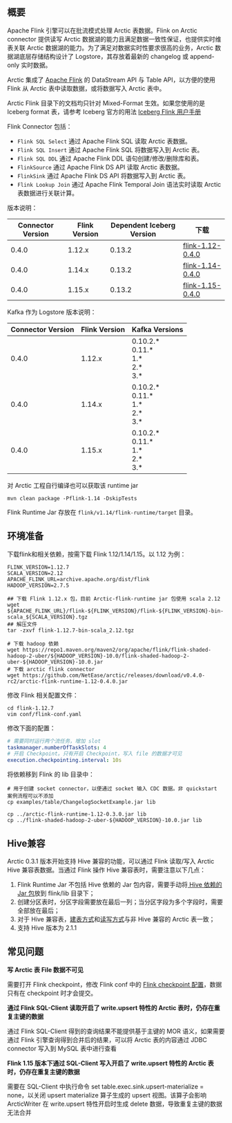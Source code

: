 ## 概要
Apache Flink 引擎可以在批流模式处理 Arctic 表数据。Flink on Arctic connector 提供读写 Arctic 数据湖的能力且满足数据一致性保证，也提供实时维表关联 Arctic 数据湖的能力。为了满足对数据实时性要求很高的业务，Arctic 数据湖底层存储结构设计了 Logstore，其存放着最新的 changelog 或 append-only 实时数据。

Arctic 集成了 [Apache Flink](https://flink.apache.org/) 的 DataStream API 与 Table API，以方便的使用 Flink 从 Arctic 表中读取数据，或将数据写入
Arctic 表中。

Arctic Flink 目录下的文档均只针对 Mixed-Format 生效。如果您使用的是 Iceberg format 表，请参考 Iceberg 官方的用法
[Iceberg Flink 用户手册](https://iceberg.apache.org/docs/latest/flink-connector/)

Flink Connector 包括：

- `Flink SQL Select` 通过 Apache Flink SQL 读取 Arctic 表数据。
- `Flink SQL Insert` 通过 Apache Flink SQL 将数据写入到 Arctic 表。
- `Flink SQL DDL` 通过 Apache Flink DDL 语句创建/修改/删除库和表。
- `FlinkSource` 通过 Apache Flink DS API 读取 Arctic 表数据。
- `FlinkSink` 通过 Apache Flink DS API 将数据写入到 Arctic 表。
- `Flink Lookup Join` 通过 Apache Flink Temporal Join 语法实时读取 Arctic 表数据进行关联计算。

版本说明：

| Connector Version | Flink Version | Dependent Iceberg Version | 下载                                                                                                                         |
| ----------------- |---------------|  ----------------- |----------------------------------------------------------------------------------------------------------------------------|
| 0.4.0             | 1.12.x        | 0.13.2            | [flink-1.12-0.4.0](https://github.com/NetEase/arctic/releases/download/v0.4.0/arctic-flink-runtime-1.12-0.4.0.jar) |
| 0.4.0             | 1.14.x        | 0.13.2            | [flink-1.14-0.4.0](https://github.com/NetEase/arctic/releases/download/v0.4.0/arctic-flink-runtime-1.14-0.4.0.jar) |
| 0.4.0             | 1.15.x        | 0.13.2            | [flink-1.15-0.4.0](https://github.com/NetEase/arctic/releases/download/v0.4.0/arctic-flink-runtime-1.15-0.4.0.jar) |
Kafka 作为 Logstore 版本说明：

| Connector Version | Flink Version | Kafka Versions |
| ----------------- |---------------|  ----------------- |
| 0.4.0             | 1.12.x        | 0.10.2.\*<br> 0.11.\*<br> 1.\*<br> 2.\*<br> 3.\*            | 
| 0.4.0             | 1.14.x        | 0.10.2.\*<br> 0.11.\*<br> 1.\*<br> 2.\*<br> 3.\*            | 
| 0.4.0             | 1.15.x        | 0.10.2.\*<br> 0.11.\*<br> 1.\*<br> 2.\*<br> 3.\*            | 


对 Arctic 工程自行编译也可以获取该 runtime jar

`mvn clean package -Pflink-1.14 -DskipTests`

Flink Runtime Jar 存放在 `flink/v1.14/flink-runtime/target` 目录。

## 环境准备
下载flink和相关依赖，按需下载 Flink 1.12/1.14/1.15。以 1.12 为例：

```shell
FLINK_VERSION=1.12.7
SCALA_VERSION=2.12
APACHE_FLINK_URL=archive.apache.org/dist/flink
HADOOP_VERSION=2.7.5

## 下载 Flink 1.12.x 包，目前 Arctic-flink-runtime jar 包使用 scala 2.12
wget ${APACHE_FLINK_URL}/flink-${FLINK_VERSION}/flink-${FLINK_VERSION}-bin-scala_${SCALA_VERSION}.tgz
## 解压文件
tar -zxvf flink-1.12.7-bin-scala_2.12.tgz

# 下载 hadoop 依赖
wget https://repo1.maven.org/maven2/org/apache/flink/flink-shaded-hadoop-2-uber/${HADOOP_VERSION}-10.0/flink-shaded-hadoop-2-uber-${HADOOP_VERSION}-10.0.jar
# 下载 arctic flink connector
wget https://github.com/NetEase/arctic/releases/download/v0.4.0-rc2/arctic-flink-runtime-1.12-0.4.0.jar
```

修改 Flink 相关配置文件：

```shell
cd flink-1.12.7
vim conf/flink-conf.yaml
```
修改下面的配置：

```yaml
# 需要同时运行两个流任务，增加 slot
taskmanager.numberOfTaskSlots: 4
# 开启 Checkpoint。只有开启 Checkpoint，写入 file 的数据才可见
execution.checkpointing.interval: 10s
```

将依赖移到 Flink 的 lib 目录中：

```shell
# 用于创建 socket connector，以便通过 socket 输入 CDC 数据。非 quickstart 案例流程可以不添加
cp examples/table/ChangelogSocketExample.jar lib

cp ../arctic-flink-runtime-1.12-0.3.0.jar lib
cp ../flink-shaded-hadoop-2-uber-${HADOOP_VERSION}-10.0.jar lib
```

## Hive兼容
Arctic 0.3.1 版本开始支持 Hive 兼容的功能，可以通过 Flink 读取/写入 Arctic Hive 兼容表数据。当通过 Flink 操作 Hive 兼容表时，需要注意以下几点：

1. Flink Runtime Jar 不包括 Hive 依赖的 Jar 包内容，需要手动将[ Hive 依赖的 Jar 包](https://repo1.maven.org/maven2/org/apache/hive/hive-exec/2.1.1/hive-exec-2.1.1.jar)放到 flink/lib 目录下；
2. 创建分区表时，分区字段需要放在最后一列；当分区字段为多个字段时，需要全部放在最后；
3. 对于 Hive 兼容表，[建表方式](flink-ddl.md)和[读写方式](flink-dml.md)与非 Hive 兼容的 Arctic 表一致；
4. 支持 Hive 版本为 2.1.1


## 常见问题

**写 Arctic 表 File 数据不可见**

需要打开 Flink checkpoint，修改 Flink conf 中的 [Flink checkpoint 配置](https://nightlies.apache.org/flink/flink-docs-release-1.12/deployment/config.html#execution-checkpointing-interval)，数据只有在 checkpoint 时才会提交。

**通过 Flink SQL-Client 读取开启了 write.upsert 特性的 Arctic 表时，仍存在重复主键的数据**

通过 Flink SQL-Client 得到的查询结果不能提供基于主键的 MOR 语义，如果需要通过 Flink 引擎查询得到合并后的结果，可以将 Arctic 表的内容通过 JDBC connector 写入到 MySQL 表中进行查看

**Flink 1.15 版本下通过 SQL-Client 写入开启了 write.upsert 特性的 Arctic 表时，仍存在重复主键的数据**

需要在 SQL-Client 中执行命令 set table.exec.sink.upsert-materialize = none，以关闭 upsert materialize 算子生成的 upsert 视图。该算子会影响 ArcticWriter 在 write.upsert 特性开启时生成 delete 数据，导致重复主键的数据无法合并